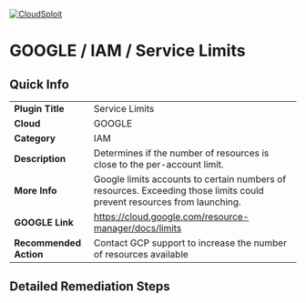[![CloudSploit](https://cloudsploit.com/img/logo-new-big-text-100.png "CloudSploit")](https://cloudsploit.com)

# GOOGLE / IAM / Service Limits

## Quick Info

| | |
|-|-|
| **Plugin Title** | Service Limits |
| **Cloud** | GOOGLE |
| **Category** | IAM |
| **Description** | Determines if the number of resources is close to the per-account limit. |
| **More Info** | Google limits accounts to certain numbers of resources. Exceeding those limits could prevent resources from launching. |
| **GOOGLE Link** | https://cloud.google.com/resource-manager/docs/limits |
| **Recommended Action** | Contact GCP support to increase the number of resources available |

## Detailed Remediation Steps


